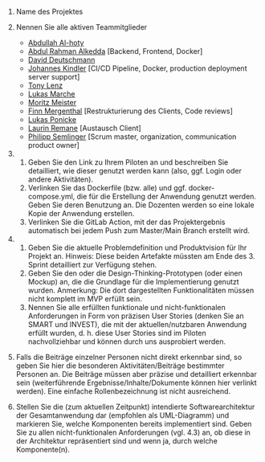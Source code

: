 1. Name des Projektes

2. Nennen Sie alle aktiven Teammitglieder
   - [Abdullah Al-hoty](https://gitlab-softwareprojekt.fim.htwk-leipzig.de/users/aalhoty/activity)
   - [Abdul Rahman Alkedda](https://gitlab-softwareprojekt.fim.htwk-leipzig.de/users/aalkedda/activity) [Backend, Frontend, Docker]
   - [David Deutschmann](https://gitlab-softwareprojekt.fim.htwk-leipzig.de/users/users/ddeutsch/activity)
   - [Johannes Kindler](https://gitlab-softwareprojekt.fim.htwk-leipzig.de/users/jkindler/activity) [CI/CD Pipeline, Docker, production deployment server support]
   - [Tony Lenz](https://gitlab-softwareprojekt.fim.htwk-leipzig.de/users/tlenz1/activity)
   - [Lukas Marche](https://gitlab-softwareprojekt.fim.htwk-leipzig.de/users/lmarche/activity)
   - [Moritz Meister](https://gitlab-softwareprojekt.fim.htwk-leipzig.de/users/mmeister/activity)
   - [Finn Mergenthal](https://gitlab-softwareprojekt.fim.htwk-leipzig.de/users/users/fmergent/activity) [Restrukturierung des Clients, Code reviews]
   - [Lukas Ponicke](https://gitlab-softwareprojekt.fim.htwk-leipzig.de/users/lponicke/activity)
   - [Laurin Remane](https://gitlab-softwareprojekt.fim.htwk-leipzig.de/users/users/mremane/activity) [Austausch Client]
   - [Philipp Semlinger](https://gitlab-softwareprojekt.fim.htwk-leipzig.de/users/users/psemling/activity) [Scrum master, organization, communication product owner]

3. 
   1. Geben Sie den Link zu Ihrem Piloten an und beschreiben Sie detailliert, wie dieser genutzt werden kann (also, ggf. Login oder andere Aktivitäten).
   2. Verlinken Sie das Dockerfile (bzw. alle) und ggf. docker-compose.yml, die für die Erstellung der Anwendung genutzt werden. Geben Sie deren Benutzung an. Die Dozenten werden so eine lokale Kopie der Anwendung erstellen.
   3. Verlinken Sie die GitLab Action, mit der das Projektergebnis automatisch bei jedem Push zum Master/Main Branch erstellt wird.

4. 
   1. Geben Sie die aktuelle Problemdefinition und Produktvision für Ihr Projekt an. Hinweis: Diese beiden Artefakte müssten am Ende des 3. Sprint detailliert zur Verfügung stehen.
   2. Geben Sie den oder die Design-Thinking-Prototypen (oder einen Mockup) an, die die Grundlage für die Implementierung genutzt wurden. Anmerkung: Die dort dargestellten Funktionalitäten müssen nicht komplett im MVP erfüllt sein.
   3. Nennen Sie alle erfüllten funktionale und nicht-funktionalen Anforderungen in Form von präzisen User Stories (denken Sie an SMART und INVEST), die mit der aktuellen/nutzbaren Anwendung erfüllt wurden, d. h. diese User Stories sind im Piloten nachvollziehbar und können durch uns ausprobiert werden.

5. Falls die Beiträge einzelner Personen nicht direkt erkennbar sind, so geben Sie hier die besonderen Aktivitäten/Beiträge bestimmter Personen an. Die Beiträge müssen aber präzise und detailliert erkennbar sein (weiterführende Ergebnisse/Inhalte/Dokumente können hier verlinkt werden). Eine einfache Rollenbezeichnung ist nicht ausreichend.

6. Stellen Sie die (zum aktuellen Zeitpunkt) intendierte Softwarearchitektur der Gesamtanwendung dar (empfohlen als UML-Diagramm) und markieren Sie, welche Komponenten bereits implementiert sind. Geben Sie zu allen nicht-funktionalen Anforderungen (vgl. 4.3) an, ob diese in der Architektur repräsentiert sind und wenn ja, durch welche Komponente(n).
